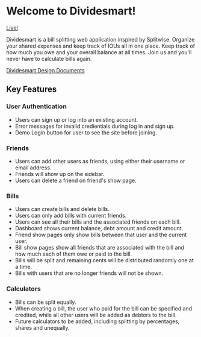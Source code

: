 # Welcome to Dividesmart!

[Live!](https://dividesmart.herokuapp.com/#/ "Dividesmart")

Dividesmart is a bill splitting web application inspired by Splitwise. Organize your shared expenses and keep track of IOUs all in one place. Keep track of how much you owe and your overall balance at all times.
Join us and you'll never have to calculate bills again. 

[Dividesmart Design Documents](https://github.com/AndreC93/dividesmart/wiki "Dividesmart Wiki")

## Key Features

### User Authentication
* Users can sign up or log into an existing account.
* Error messages for invalid credientials during log in and sign up.
* Demo Login button for user to see the site before joining. 

### Friends
* Users can add other users as friends, using either their username or email address. 
* Friends will show up on the sidebar. 
* Users can delete a friend on friend's show page.

### Bills
* Users can create bills and delete bills.
* Users can only add bills with current friends.
* Users can see all their bills and the associated friends on each bill.
* Dashboard shows current balance, debt amount and credit amount.
* Friend show pages only show bills between that user and the current user.
* Bill show pages show all friends that are associated with the bill and how much each of them owe or paid to the bill.
* Bills will be split and remaining cents will be distributed randomly one at a time. 
* Bills with users that are no longer friends will not be shown. 

### Calculators
* Bills can be split equally. 
* When creating a bill, the user who paid for the bill can be specified and credited, while all other users will be added as debtors to the bill. 
* Future calculators to be added, including splitting by percentages, shares and unequally. 

